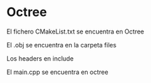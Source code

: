 # Octree  
El fichero CMakeList.txt se encuentra en Octree

El .obj se encuentra en la carpeta files

Los headers en include

El main.cpp se encuentra en octree
